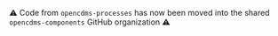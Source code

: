 ⚠️ Code from `opencdms-processes` has now been moved into the shared `opencdms-components` GitHub organization ⚠️
